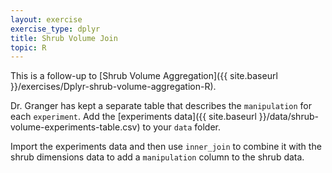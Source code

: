 ```yaml
---
layout: exercise
exercise_type: dplyr
title: Shrub Volume Join
topic: R
---
```


This is a follow-up to [Shrub Volume Aggregation]({{ site.baseurl }}/exercises/Dplyr-shrub-volume-aggregation-R).

Dr. Granger has kept a separate table that describes the `manipulation` for each
`experiment`. Add the [experiments data]({{ site.baseurl }}/data/shrub-volume-experiments-table.csv)
to your `data` folder.

Import the experiments data and then use `inner_join` to combine it with the
shrub dimensions data to add a `manipulation` column to the shrub data.
